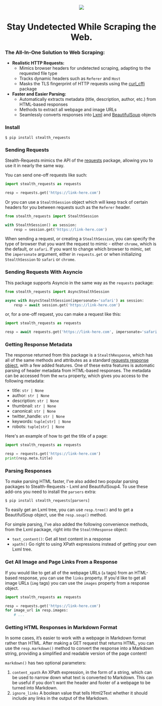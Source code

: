 <p align="center">
    <img src="https://github.com/jpjacobpadilla/Stealth-Requests/blob/0572cdf58d141239e945a1562490b1d00054379c/logo.png?raw=true">
</p>

<h1 align="center">Stay Undetected While Scraping the Web.</h1>

### The All-In-One Solution to Web Scraping:
- **Realistic HTTP Requests:**
    - Mimics browser headers for undetected scraping, adapting to the requested file type
    - Tracks dynamic headers such as `Referer` and `Host`
    - Masks the TLS fingerprint of HTTP requests using the [curl_cffi](https://curl-cffi.readthedocs.io/en/latest/) package
- **Faster and Easier Parsing:**
    - Automatically extracts metadata (title, description, author, etc.) from HTML-based responses
    - Methods to extract all webpage and image URLs
    - Seamlessly converts responses into [Lxml](https://lxml.de/apidoc/lxml.html) and [BeautifulSoup](https://beautiful-soup-4.readthedocs.io/en/latest/) objects

### Install

```
$ pip install stealth_requests
```

### Sending Requests

Stealth-Requests mimics the API of the [requests](https://requests.readthedocs.io/en/latest/) package, allowing you to use it in nearly the same way.

You can send one-off requests like such:

```python
import stealth_requests as requests

resp = requests.get('https://link-here.com')
```

Or you can use a `StealthSession` object which will keep track of certain headers for you between requests such as the `Referer` header.

```python
from stealth_requests import StealthSession

with StealthSession() as session:
    resp = session.get('https://link-here.com')
```

When sending a request, or creating a `StealthSession`, you can specify the type of browser that you want the request to mimic - either `chrome`, which is the default, or `safari`. If you want to change which browser to mimic, set the `impersonate` argument, either in `requests.get` or when initializing `StealthSession` to `safari` or `chrome`.

### Sending Requests With Asyncio

This package supports Asyncio in the same way as the `requests` package:

```python
from stealth_requests import AsyncStealthSession

async with AsyncStealthSession(impersonate='safari') as session:
    resp = await session.get('https://link-here.com')
```

or, for a one-off request, you can make a request like this:

```python
import stealth_requests as requests

resp = await requests.get('https://link-here.com', impersonate='safari')
```

### Getting Response Metadata

The response returned from this package is a `StealthResponse`, which has all of the same methods and attributes as a standard [requests response object](https://requests.readthedocs.io/en/latest/api/#requests.Response), with a few added features. One of these extra features is automatic parsing of header metadata from HTML-based responses. The metadata can be accessed from the `meta` property, which gives you access to the following metadata:

- title: `str | None`
- author: `str | None`
- description: `str | None`
- thumbnail: `str | None`
- canonical: `str | None`
- twitter_handle: `str | None`
- keywords: `tuple[str] | None`
- robots: `tuple[str] | None`

Here's an example of how to get the title of a page:

```python
import stealth_requests as requests

resp = requests.get('https://link-here.com')
print(resp.meta.title)
```

### Parsing Responses

To make parsing HTML faster, I've also added two popular parsing packages to Stealth-Requests - Lxml and BeautifulSoup4. To use these add-ons you need to install the `parsers` extra: 

```
$ pip install stealth_requests[parsers]
```

To easily get an Lxml tree, you can use `resp.tree()` and to get a BeautifulSoup object, use the `resp.soup()` method.

For simple parsing, I've also added the following convenience methods, from the Lxml package, right into the `StealthResponse` object:

- `text_content()`: Get all text content in a response
- `xpath()` Go right to using XPath expressions instead of getting your own Lxml tree.

### Get All Image and Page Links From a Response

If you would like to get all of the webpage URLs (`a` tags) from an HTML-based response, you can use the `links` property. If you'd like to get all image URLs (`img` tags) you can use the `images` property from a response object.

```python
import stealth_requests as requests

resp = requests.get('https://link-here.com')
for image_url in resp.images:
    # ...
```


### Getting HTML Responses in Markdown Format

In some cases, it’s easier to work with a webpage in Markdown format rather than HTML. After making a GET request that returns HTML, you can use the `resp.markdown()` method to convert the response into a Markdown string, providing a simplified and readable version of the page content!

`markdown()` has two optional parameters:

1. `content_xpath` An XPath expression, in the form of a string, which can be used to narrow down what text is converted to Markdown. This can be useful if you don't want the header and footer of a webpage to be turned into Markdown.
2. `ignore_links` A boolean value that tells Html2Text whether it should include any links in the output of the Markdown.
